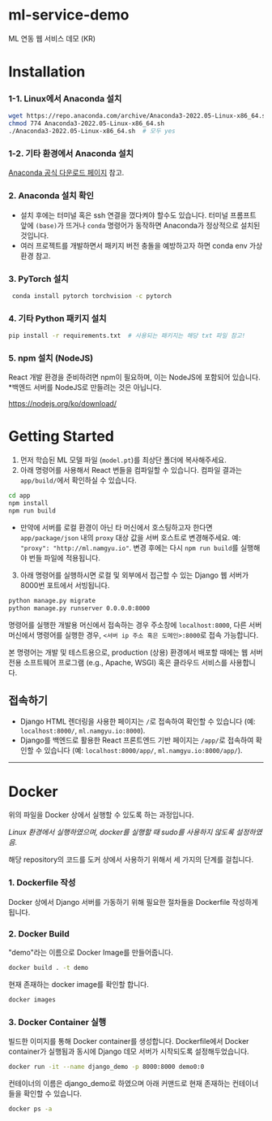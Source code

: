 # ml-service-demo
ML 연동 웹 서비스 데모 (KR)

# Installation

### 1-1. Linux에서 Anaconda 설치

```bash
wget https://repo.anaconda.com/archive/Anaconda3-2022.05-Linux-x86_64.sh
chmod 774 Anaconda3-2022.05-Linux-x86_64.sh
./Anaconda3-2022.05-Linux-x86_64.sh  # 모두 yes
```

### 1-2. 기타 환경에서 Anaconda 설치

[Anaconda 공식 다운로드 페이지](https://www.anaconda.com/products/distribution#Downloads) 참고.

### 2. Anaconda 설치 확인

- 설치 후에는 터미널 혹은 ssh 연결을 껐다켜야 할수도 있습니다. 터미널 프롬프트 앞에 `(base)`가 뜨거나 `conda` 명령어가 동작하면 Anaconda가 정상적으로 설치된 것입니다.
- 여러 프로젝트를 개발하면서 패키지 버전 충돌을 예방하고자 하면 conda env 가상 환경 참고.

### 3. PyTorch 설치

```bash
 conda install pytorch torchvision -c pytorch
```

### 4. 기타 Python 패키지 설치

```bash
pip install -r requirements.txt  # 사용되는 패키지는 해당 txt 파일 참고! 
```

### 5. npm 설치 (NodeJS)

React 개발 환경을 준비하려면 npm이 필요하며, 이는 NodeJS에 포함되어 있습니다.
*백엔드 서버를 NodeJS로 만들려는 것은 아닙니다.

https://nodejs.org/ko/download/

# Getting Started

1. 먼저 학습된 ML 모델 파일 (`model.pt`)를 최상단 폴더에 복사해주세요.
2. 아래 명령어를 사용해서 React 번들을 컴파일할 수 있습니다. 컴파일 결과는 `app/build/`에서 확인하실 수 있습니다.

```bash
cd app
npm install
npm run build
```

- 만약에 서버를 로컬 환경이 아닌 타 머신에서 호스팅하고자 한다면 `app/package/json` 내의 `proxy` 대상 값을 서버 호스트로 변경해주세요. 
예: `"proxy": "http://ml.namgyu.io"`. 변경 후에는 다시 `npm run build`를 실행해야 번들 파일에 적용됩니다.

3. 아래 명령어를 실행하시면 로컬 및 외부에서 접근할 수 있는 Django 웹 서버가 8000번 포트에서 서빙됩니다.

```bash
python manage.py migrate
python manage.py runserver 0.0.0.0:8000
```

명령어를 실행한 개발용 머신에서 접속하는 경우 주소창에 `localhost:8000`, 다른 서버 머신에서 명령어를 실행한 경우, `<서버 ip 주소 혹은 도메인>:8000`로 접속 가능합니다.

본 명령어는 개발 및 테스트용으로, production (상용) 환경에서 배포할 때에는 웹 서버 전용 소프트웨어 프로그램 (e.g., Apache, WSGI) 혹은 클라우드 서비스를 사용합니다.

## 접속하기

- Django HTML 렌더링을 사용한 페이지는 `/`로 접속하여 확인할 수 있습니다 (예: `localhost:8000/`, `ml.namgyu.io:8000`).
- Django를 백엔드로 활용한 React 프론트엔드 기반 페이지는 `/app/`로 접속하여 확인할 수 있습니다 (예: `localhost:8000/app/`, `ml.namgyu.io:8000/app/`).
 
 ----
# Docker
위의 파일을 Docker 상에서 실행할 수 있도록 하는 과정입니다.

_Linux 환경에서 실행하였으며, docker를 실행할 때 sudo를 사용하지 않도록 설정하였음._

해당 repository의 코드를 도커 상에서 사용하기 위해서 세 가지의 단계를 걸칩니다.

### 1. Dockerfile 작성

Docker 상에서 Django 서버를 가동하기 위해 필요한 절차들을 Dockerfile 작성하게 됩니다. 

### 2. Docker Build

"demo"라는 이름으로 Docker Image를 만들어줍니다. 

```bash
docker build . -t demo
```

현재 존재하는 docker image를 확인할 합니다.

```bash
docker images
```

### 3. Docker Container 실행

빌드한 이미지를 통해 Docker container를 생성합니다. 
Dockerfile에서 Docker container가 실행됨과 동시에 Django 데모 서버가 시작되도록 설정해두었습니다. 

```bash
docker run -it --name django_demo -p 8000:8000 demo0:0
```

컨테이너의 이름은 django_demo로 하였으며 아래 커맨드로 현재 존재하는 컨테이너들을 확인할 수 있습니다. 

```bash
docker ps -a
```
